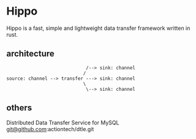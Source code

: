 # Hippo

Hippo is a fast, simple and lightweight data transfer framework written in rust.


## architecture
```
                             /--> sink: channel
                            /
source: channel --> transfer ---> sink: channel
                            \
                             \--> sink: channel
```



## others
Distributed Data Transfer Service for MySQL
git@github.com:actiontech/dtle.git
